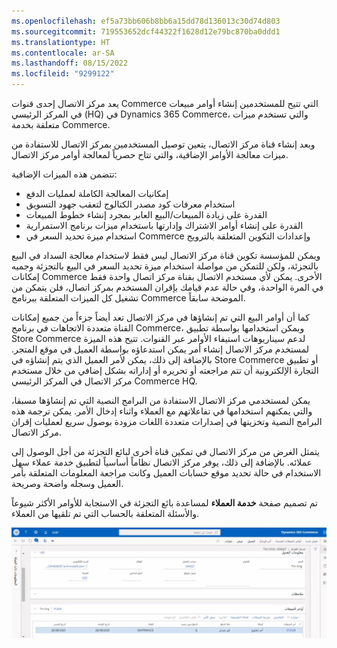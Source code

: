 ```yaml
---
ms.openlocfilehash: ef5a73bb606b8bb6a15dd78d136013c30d74d803
ms.sourcegitcommit: 719553652dcf44322f1628d12e79bc870ba0ddd1
ms.translationtype: HT
ms.contentlocale: ar-SA
ms.lasthandoff: 08/15/2022
ms.locfileid: "9299122"
---
```

يعد مركز الاتصال إحدى قنوات Commerce التي تتيح للمستخدمين إنشاء أوامر مبيعات في المركز الرئيسي (HQ) في Dynamics 365 Commerce، والتي تستخدم ميزات متعلقة بخدمة Commerce. 

وبعد إنشاء قناة مركز الاتصال، يتعين توصيل المستخدمين بمركز الاتصال للاستفادة من ميزات معالجة الأوامر الإضافية، والتي تتاح حصرياً لمعالجة أوامر مركز الاتصال. 

تتضمن هذه الميزات الإضافية:
 
- إمكانيات المعالجة الكاملة لعمليات الدفع 
- استخدام معرفات كود مصدر الكتالوج لتعقب جهود التسويق 
- القدرة على زيادة المبيعات/البيع العابر بمجرد إنشاء خطوط المبيعات 
- القدرة على إنشاء أوامر الاشتراك وإدارتها باستخدام ميزات برنامج الاستمرارية 
- استخدام ميزة تحديد السعر في Commerce وإعدادات التكوين المتعلقة بالترويج 

ويمكن للمؤسسة تكوين قناة مركز الاتصال ليس فقط لاستخدام معالجة السداد في البيع بالتجزئة، ولكن للتمكن من مواصلة استخدام ميزة تحديد السعر في البيع بالتجزئة وجميه إمكانات Commerce الأخرى. يمكن لأي مستخدم الاتصال بقناة مركز اتصال واحدة فقط في المرة الواحدة، وفي حالة عدم قيامك بإقران المستخدم بمركز اتصال، فلن يتمكن من تشغيل كل الميزات المتعلقة ببرنامج Commerce الموضحة سابقاً. 

كما أن أوامر البيع التي تم إنشاؤها في مركز الاتصال تعد أيضاً جزءاً من جميع إمكانات القناة متعددة الاتجاهات في برنامج Commerce، ويمكن استخدامها بواسطة تطبيق Store Commerce لدعم سيناريوهات استيفاء الأوامر عبر القنوات. تتيح هذه الميزة لمستخدم مركز الاتصال إنشاء أمر يمكن استدعاؤه بواسطة العميل في موقع المتجر. بالإضافة إلى ذلك، يمكن لأمر العميل الذي يتم إنشاؤه في Store Commerce أو تطبيق التجارة الإلكترونية أن تتم مراجعته أو تحريره أو إداراته بشكل إضافي من خلال مستخدم مركز الاتصال في المركز الرئيسي Commerce HQ.

يمكن لمستخدمي مركز الاتصال الاستفادة من البرامج النصية التي تم إنشاؤها مسبقا، والتي يمكنهم استخدامها في تفاعلاتهم مع العملاء واثناء إدخال الأمر. يمكن ترجمة هذه البرامج النصية وتخزينها في إصدارات متعددة اللغات مزودة بوصول سريع لعمليات إقران مركز الاتصال.

يتمثل الغرض من مركز الاتصال في تمكين قناة أخرى لبائع التجزئة من أجل الوصول إلى عملائه. بالإضافة إلى ذلك، يوفر مركز الاتصال نظاماً أساسياً لتطبيق خدمة عملاء سهل الاستخدام في حالة تحديد موقع حسابات العميل وكانت مراجعة المعلومات المتعلقة بأمر العميل وسجله واضحة وصريحة. 

تم تصميم صفحة **خدمة العملاء** لمساعدة بائع التجزئة في الاستجابة للأوامر الأكثر شيوعاً والأسئلة المتعلقة بالحساب التي تم تلقيها من العملاء.

[![لقطة شاشة Dynamics 365 Commerce لصفحة خدمة العملاء.](../media/customer-service-page-ss.png)](../media/customer-service-page-ss.png#lightbox)
 

